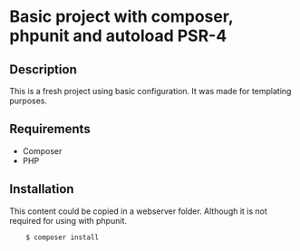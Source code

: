 # Basic project with composer, phpunit and autoload PSR-4

## Description
This is a fresh project using basic configuration. It was made for templating purposes.

## Requirements
- Composer
- PHP

## Installation
This content could be copied in a webserver folder. Although it is not required for using with phpunit.

```
    $ composer install
```